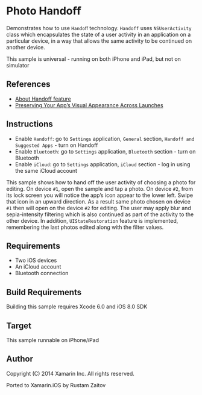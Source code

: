 Photo Handoﬀ
==============
Demonstrates how to use `Handoﬀ` technology. `Handoff` uses `NSUserActivity` class which encapsulates the state of a user activity in an application on a particular device, in a way that allows the same activity to be continued on another device.

This sample is universal - running on both iPhone and iPad, but not on simulator

References
----------
* [About Handoff feature](https://developer.apple.com/videos/wwdc/2014/?id=219)
* [Preserving Your App’s Visual Appearance Across Launches](https://developer.apple.com/library/ios/documentation/iPhone/Conceptual/iPhoneOSProgrammingGuide/StrategiesforImplementingYourApp/StrategiesforImplementingYourApp.html#//apple_ref/doc/uid/TP40007072-CH5-SW2)

Instructions
------------

* Enable `Handoff`: go to `Settings` application, `General` section, `Handoff and Suggested Apps` - turn on Handoff
* Enable `Bluetooth`: go to `Settings` application, `Bluetooth` section - turn on Bluetooth
* Enable `iCloud`: go to `Settings` application, `iCloud` section - log in using the same iCloud account

This sample shows how to hand off the user activity of choosing a photo for editing. On device `#1`, open the sample and tap a photo. On device `#2`, from its lock screen you will notice the app’s icon appear to the lower left. Swipe that icon in an upward direction. As a result same photo chosen on device `#1` then will open on the device `#2` for editing.  The user may apply blur and sepia-intensity filtering which is also continued as part of the activity to the other device.  In addition, `UIStateRestoration` feature is implemented, remembering the last photos edited along with the filter values.

Requirements
------------

* Two iOS devices
* An iCloud account
* Bluetooth connection

Build Requirements
------------------

Building this sample requires Xcode 6.0 and iOS 8.0 SDK

Target
------
This sample runnable on iPhone/iPad

Author
------ 
Copyright (C) 2014 Xamarin Inc. All rights reserved.

Ported to Xamarin.iOS by Rustam Zaitov